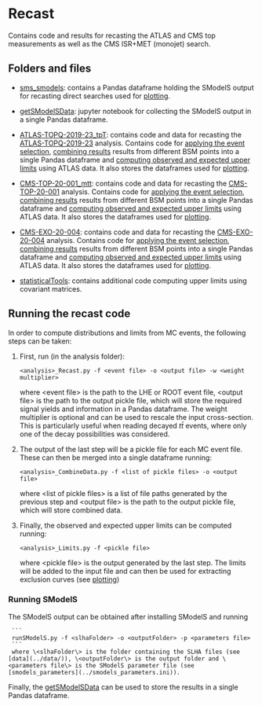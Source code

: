 # Recast

Contains code and results for recasting the ATLAS and CMS top measurements as well as the CMS ISR+MET (monojet) search.

## Folders and files

* [sms_smodels](./sms_smodels.pcl): contains a Pandas dataframe holding the SModelS output for recasting direct searches used for [plotting](../plotting/).

* [getSModelSData](./getSModelSData.ipynb): jupyter notebook for collecting the SModelS output in a single Pandas dataframe.

* [ATLAS-TOPQ-2019-23_tpT](./ATLAS-TOPQ-2019-23_tpT/): contains code and data for recasting the [ATLAS-TOPQ-2019-23](https://atlas.web.cern.ch/Atlas/GROUPS/PHYSICS/PAPERS/TOPQ-2019-23/) analysis. Contains code for [applying the event selection](./ATLAS-TOPQ-2019-23_tpT/atlas_topq_2019_23_Recast.py), [combining results](./ATLAS-TOPQ-2019-23_tpT/atlas_topq_2019_23_CombineData.py) results from different BSM points into a single Pandas dataframe and [computing observed and expected upper limits](./ATLAS-TOPQ-2019-23_tpT/atlas_topq_2019_23_Limits.py) using ATLAS data. It also stores the dataframes used for [plotting](../plotting/).

* [CMS-TOP-20-001_mtt](./CMS-TOP-20-001_mtt/): contains code and data for recasting the [CMS-TOP-20-001](https://cms-results.web.cern.ch/cms-results/public-results/publications/TOP-20-001/) analysis. Contains code for [applying the event selection](./CMS-TOP-20-001_mtt/cms_top_20_001_Recast.py), [combining results](./CMS-TOP-20-001_mtt/cms_top_20_001_CombineData.py) results from different BSM points into a single Pandas dataframe and [computing observed and expected upper limits](./CMS-TOP-20-001_mtt/cms_top_20_001_Limits.py) using ATLAS data. It also stores the dataframes used for [plotting](../plotting/).

* [CMS-EXO-20-004](./CMS-EXO-20-004/): contains code and data for recasting the [CMS-EXO-20-004](https://cms-results.web.cern.ch/cms-results/public-results/publications/EXO-20-004/) analysis. Contains code for [applying the event selection](./CMS-EXO-20-004/cms_exo_20_004_Recast.py), [combining results](./CMS-EXO-20-004/cms_exo_20_004_CombineData.py) results from different BSM points into a single Pandas dataframe and [computing observed and expected upper limits](./CMS-EXO-20-004/cms_exo_20_004_Limits.py) using ATLAS data. It also stores the dataframes used for [plotting](../plotting/).

* [statisticalTools](./statisticalTools/): contains additional code computing upper limits using covariant matrices.


## Running the recast code

In order to compute distributions and limits from MC events, the following steps can be taken:

 1. First, run (in the analysis folder):   
    ```
    <analysis>_Recast.py -f <event file> -o <output file> -w <weight multiplier>
    ```
    where \<event file\> is the path to the LHE or ROOT event file, \<output file\> is the path to the output pickle file, which will store the required signal yields and information in a Pandas dataframe. The weight multiplier is optional and can be used to rescale the input cross-section. This is particularly useful when reading decayed $t \bar{t}$ events, where only one of the decay possibilities was considered.

 2. The output of the last step will be a pickle file for each MC event file. These can then be merged into a single dataframe running:
    ```
    <analysis>_CombineData.py -f <list of pickle files> -o <output file>
    ```
    where \<list of pickle files\> is a list of file paths generated by the previous step and \<output file\> is the path to the output pickle file, which will store combined data.

  3. Finally, the observed and expected upper limits can be computed running:
     ```
     <analysis>_Limits.py -f <pickle file>
     ```
     where \<pickle file\> is the output generated by the last step. The limits will be added to the input file and can then be used for extracting exclusion curves (see [plotting](../plotting/))

### Running SModelS

The SModelS output can be obtained after installing SModelS and running

     ```
     runSModelS.py -f <slhaFolder> -o <outputFolder> -p <parameters file>
     ```
     where \<slhaFolder\> is the folder containing the SLHA files (see [data](../data/)), \<outputFolder\> is the output folder and \<parameters file\> is the SModelS parameter file (see [smodels_parameters](../smodels_parameters.ini)).

Finally, the [getSModelSData](./getSModelSData.ipynb) can be used to store the results in a single Pandas dataframe.